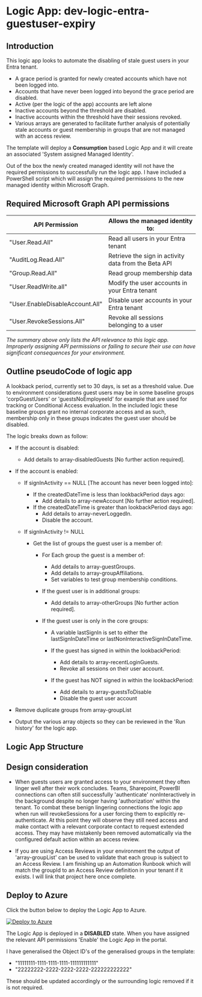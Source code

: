 # Logic App: dev-logic-entra-guestuser-expiry

## Introduction

This logic app looks to automate the disabling of stale guest users in your Entra tenant.

- A grace period is granted for newly created accounts which have not been logged into.
- Accounts that have never been logged into beyond the grace period are disabled.
- Active (per the logic of the app) accounts are left alone
- Inactive accounts beyond the threshold are disabled.
- Inactive accounts within the threshold have their sessions revoked.
- Various arrays are generated to facilitate further analysis of potentially stale accounts or guest membership in groups that are not managed with an access review.

The template will deploy a **Consumption** based Logic App and it will create an associated 'System assigned Managed Identity'.

Out of the box the newly created managed identity will not have the required permissions to successfully run the logic app. I have included a PowerShell script which will assign the required permissions to the new managed identity within Microsoft Graph.

## Required Microsoft Graph API permissions

|API Permission|Allows the managed identity to:
|----|----
|"User.Read.All"|Read all users in your Entra tenant
|"AuditLog.Read.All"|Retrieve the sign in activity data from the Beta API
|"Group.Read.All"|Read group membership data
|"User.ReadWrite.all"|Modify the user accounts in your Entra tenant
|"User.EnableDisableAccount.All"|Disable user accounts in your Entra tenant
|"User.RevokeSessions.All"|Revoke all sessions belonging to a user

*The summary above only lists the API relevance to this logic app. Improperly assigning API permissions or failing to secure their use can have significant consequences for your environment.*

## Outline pseudoCode of logic app
A lookback period, currently set to 30 days, is set as a threshold value. Due to environment considerations guest users may be in some baseline groups 'corpGuestUsers' or 'guestsNoEmployeeId' for example that are used for tracking or Conditional Access evaluation. In the included logic these baseline groups grant no internal corporate access and as such, membership only in these groups indicates the guest user should be disabled.

The logic breaks down as follow:

- If the account is disabled:
  - Add details to array-disabledGuests [No further action required].

- If the account is enabled:
  - If signInActivity == NULL [The account has never been logged into]:
    - If the createdDateTime is less than lookbackPeriod days ago:
      - Add details to array-newAccount [No further action required].
    - If the createdDateTime is greater than lookbackPeriod days ago:
      - Add details to array-neverLoggedIn.
      - Disable the account.

  - If signInActivity != NULL
    - Get the list of groups the guest user is a member of:
      - For Each group the guest is a member of:
        - Add details to array-guestGroups.
        - Add details to array-groupAffiliations.
        - Set variables to test group membership conditions.

      - If the guest user is in additional groups:
        - Add details to array-otherGroups [No further action required].

      - If the guest user is only in the core groups:
        - A variable lastSignIn is set to either the lastSignInDateTime or lastNonInteractiveSignInDateTime.

        - If the guest has signed in within the lookbackPeriod:
          - Add details to array-recentLoginGuests.
          - Revoke all sessions on their user account.

        - If the guest has NOT signed in within the lookbackPeriod:
          - Add details to array-guestsToDisable
          - Disable the guest user account

- Remove duplicate groups from array-groupList
- Output the various array objects so they can be reviewed in the 'Run history' for the logic app.

## Logic App Structure

## Design consideration

- When guests users are granted access to your environment they often linger well after their work concludes. Teams, Sharepoint, PowerBI connections can often still successfully 'authenticate' nonInteractively in the background despite no longer having 'authorization' within the tenant. To combat these benign lingering connections the logic app when run will revokeSessions for a user forcing them to explicitly re-authenticate. At this point they will observe they still need access and make contact with a relevant corporate contact to request extended access. They may have mistakenly been removed automatically via the configured default action within an access review.

- If you are using Access Reviews in your environment the output of 'array-groupList' can be used to validate that each group is subject to an Access Review. I am finishing up an Automation Runbook which will match the groupId to an Access Review definition in your tenant if it exists. I will link that project here once complete.

## Deploy to Azure

Click the button below to deploy the Logic App to Azure.

[![Deploy to Azure](https://aka.ms/deploytoazurebutton)](https://portal.azure.com/#create/Microsoft.Template/uri/https%3A%2F%2Fraw.githubusercontent.com%2FUCDWraith%2Fazure_logic_apps%2Fmain%2Fdev-logic-entra-guestuser-expiry%2Ftemplate.json)

The Logic App is deployed in a **DISABLED** state. When you have assigned the relevant API permissions 'Enable' the Logic App in the portal.

I have generalised the Object ID's of the generalised groups in the template:
- "11111111-1111-1111-1111-111111111111"
- "22222222-2222-2222-2222-222222222222"

These should be updated accordingly or the surrounding logic removed if it is not required.
